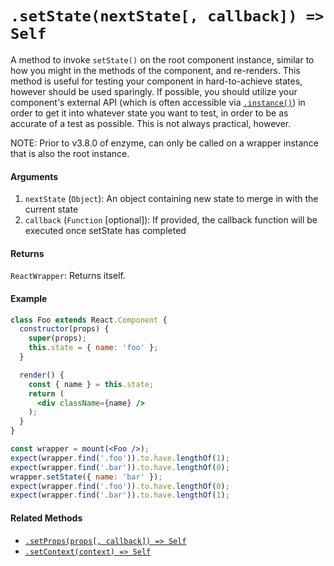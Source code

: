 # `.setState(nextState[, callback]) => Self`

A method to invoke `setState()` on the root component instance, similar to how you might in the
methods of the component, and re-renders. This method is useful for testing your component
in hard-to-achieve states, however should be used sparingly. If possible, you should utilize
your component's external API (which is often accessible via [`.instance()`](instance.md)) in order
to get it into whatever state you want to test, in order to be as accurate of a test as possible.
This is not always practical, however.

NOTE: Prior to v3.8.0 of enzyme, can only be called on a wrapper instance that is also the root instance.

#### Arguments

1. `nextState` (`Object`): An object containing new state to merge in with the current state
2. `callback` (`Function` [optional]): If provided, the callback function will be executed once setState has completed


#### Returns

`ReactWrapper`: Returns itself.


#### Example

```jsx
class Foo extends React.Component {
  constructor(props) {
    super(props);
    this.state = { name: 'foo' };
  }

  render() {
    const { name } = this.state;
    return (
      <div className={name} />
    );
  }
}
```
```jsx
const wrapper = mount(<Foo />);
expect(wrapper.find('.foo')).to.have.lengthOf(1);
expect(wrapper.find('.bar')).to.have.lengthOf(0);
wrapper.setState({ name: 'bar' });
expect(wrapper.find('.foo')).to.have.lengthOf(0);
expect(wrapper.find('.bar')).to.have.lengthOf(1);
```


#### Related Methods

- [`.setProps(props[, callback]) => Self`](setProps.md)
- [`.setContext(context) => Self`](setContext.md)
